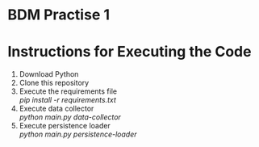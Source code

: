 # BDM Practise 1
# Instructions for Executing the Code
1. Download Python
2. Clone this repository
3. Execute the requirements file <br />
   *pip install -r requirements.txt*
5. Execute data collector <br />
   *python main.py data-collector*
6. Execute persistence loader <br />
   *python main.py persistence-loader*
